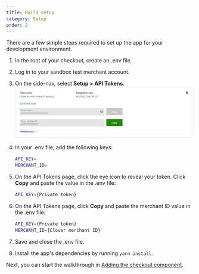```yaml
---
title: Build setup
category: Setup
order: 2
---
```

There are a few simple steps required to set up the app for your development environment.

1. In the root of your checkout, create an .env file.
1. Log in to your sandbox test merchant account.
1. On the side-nav, select **Setup > API Tokens**.
  ![API tokens page screenshot](../../images/hc-tokens.png)
1. In your .env file, add the following keys:

    ```bash
    API_KEY=
    MERCHANT_ID=
    ```

1. On the API Tokens page, click the eye icon to reveal your token. Click **Copy** and paste the value in the .env file:

    ```bash
    API_KEY={Private token}
    ```

1. On the API Tokens page, click **Copy** and paste the merchant ID value in the .env file:

    ```bash
    API_KEY={Private token}
    MERCHANT_ID={Clover merchant ID}
    ```
    
1. Save and close the .env file.
1. Install the app's dependencies by running `yarn install`.

Next, you can start the walkthrough in [Adding the checkout component](../../walkthrough/adding-the-checkout-component/).
